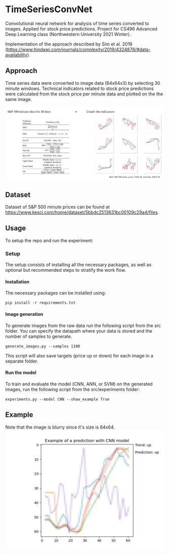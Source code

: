 # TimeSeriesConvNet
Convolutional neural network for analysis of time series converted to images. Applied for stock price predictions. 
Project for CS496 Advanced Deep Learning class (Northwestern University 2021 Winter).

Implementation of the approach described by Sim et al. 2019 (https://www.hindawi.com/journals/complexity/2019/4324878/#data-availability).

## Approach
Time series data were converted to image data (64x64x3) by selecting 30 minute windows. Technical indicators related to stock price predictions were calculated from the stock price per minute data and plotted on the the same image.

![alt text](https://raw.githubusercontent.com/karinazad/TimeSeriesConvNet/main/approach.png)

## Dataset

Dataset of S&P 500 minute prices can be found at https://www.kesci.com/home/dataset/5bbdc2513631bc00109c29a4/files. 

## Usage

To setup the repo and run the experiment:

### Setup 

The setup consists of installing all the necessary packages, as well as optional but recommended steps to stratify the 
work flow.

#### Installation

The necessary packages can be installed using:

    pip install -r requirements.txt
    
    
#### Image generation

To generate images from the raw data run the following script from the src folder. You can specify the datapath where your data is stored and the number of samples to generate.

    generate_images.py --samples 1100
    
This script will also save targets (price up or down) for each image in a separate folder.   
    
#### Run the model

To train and evaluate the model (CNN, ANN, or SVM) on the generated images, run the following script from the src/experiments folder:

    experiments.py --model CNN --show_example True
    
    
## Example

Note that the image is blurry since it's size is 64x64.
![alt text](https://github.com/karinazad/TimeSeriesConvNet/blob/main/results/predictions/CNN-100epochs.svg)
